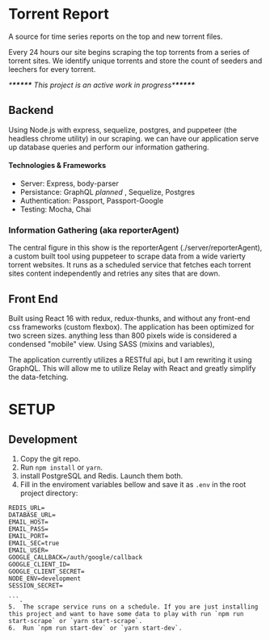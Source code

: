 # Torrent Report

A source for time series reports on the top and new torrent files.

Every 24 hours our site begins scraping the top torrents from a series of torrent sites. We identify unique torrents and store the count of seeders and leechers for every torrent.

_\***\*\*\*\*\*** This project is an active work in progress\***\*\*\*\*\***_

## Backend

Using Node.js with express, sequelize, postgres, and puppeteer (the headless chrome utility) in our scraping. we can have our application serve up database queries and perform our information gathering.

#### Technologies & Frameworks

* Server: Express, body-parser
* Persistance: GraphQL _planned_ , Sequelize, Postgres
* Authentication: Passport, Passport-Google
* Testing: Mocha, Chai

### Information Gathering (aka reporterAgent)

The central figure in this show is the reporterAgent (./server/reporterAgent), a custom built tool using puppeteer to scrape data from a wide varierty torrent websites. It runs as a scheduled service that fetches each torrent sites content independently and retries any sites that are down.

## Front End

Built using React 16 with redux, redux-thunks, and without any front-end css frameworks (custom flexbox). The application has been optimized for two screen sizes. anything less than 800 pixels wide is considered a condensed "mobile" view. Using SASS (mixins and variables),

The application currently utilizes a RESTful api, but I am rewriting it using GraphQL. This will allow me to utilize Relay with React and greatly simplify the data-fetching.

# SETUP

## Development

1.  Copy the git repo.
2.  Run `npm install` or `yarn`.
3.  install PostgreSQL and Redis. Launch them both.
4.  Fill in the enviroment variables bellow and save it as `.env` in the root project directory:

````
REDIS_URL=
DATABASE_URL=
EMAIL_HOST=
EMAIL_PASS=
EMAIL_PORT=
EMAIL_SEC=true
EMAIL_USER=
GOOGLE_CALLBACK=/auth/google/callback
GOOGLE_CLIENT_ID=
GOOGLE_CLIENT_SECRET=
NODE_ENV=development
SESSION_SECRET=

```.
5.  The scrape service runs on a schedule. If you are just installing this project and want to have some data to play with run `npm run start-scrape` or `yarn start-scrape`.
6.  Run `npm run start-dev` or `yarn start-dev`.
````
